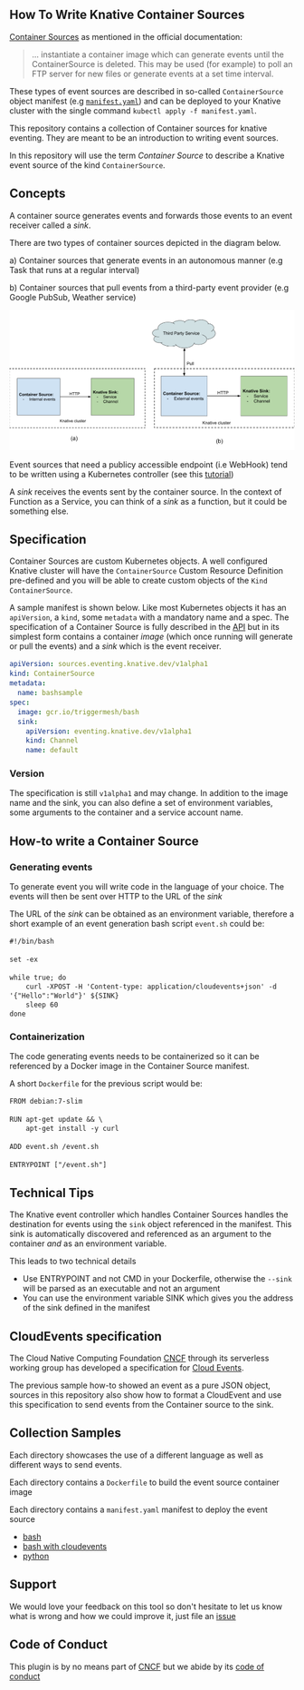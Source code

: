 ## How To Write Knative Container Sources

[Container Sources](https://github.com/knative/docs/tree/master/eventing#containersource) as mentioned in the official documentation:

> ... instantiate a container image which can generate events until the ContainerSource is deleted. This may be used (for example) to poll an FTP server for new files or generate events at a set time interval.

These types of event sources are described in so-called `ContainerSource` object manifest (e.g [`manifest.yaml`](./bash/manifest.yaml)) and can be deployed to your Knative cluster with the single command `kubectl apply -f manifest.yaml`.

This repository contains a collection of Container sources for knative eventing. They are meant to be an introduction to writing event sources.

In this repository will use the term _Container Source_ to describe a Knative event source of the kind `ContainerSource`.

## Concepts

A container source generates events and forwards those events to an event receiver called a _sink_.

There are two types of container sources depicted in the diagram below.

a) Container sources that generate events in an autonomous manner (e.g Task that runs at a regular interval)

b) Container sources that pull events from a third-party event provider (e.g Google PubSub, Weather service)

![ContainerSource types](./images/containersource.png)

Event sources that need a publicy accessible endpoint (i.e WebHook) tend to be written using a Kubernetes controller (see this [tutorial](https://github.com/knative/docs/blob/master/eventing/samples/writing-a-source/README.md))

A _sink_ receives the events sent by the container source. In the context of Function as a Service, you can think of a _sink_ as a function, but it could be something else.

## Specification

Container Sources are custom Kubernetes objects. A well configured Knative cluster will have the `ContainerSource` Custom Resource Definition pre-defined and you will be able to create custom objects of the `Kind` `ContainerSource`.

A sample manifest is shown below. Like most Kubernetes objects it has an `apiVersion`, a `kind`, some `metadata` with a mandatory name and a spec. The specification of a Container Source is fully described in the [API](https://github.com/knative/eventing-sources/blob/master/pkg/apis/sources/v1alpha1/containersource_types.go
) but in its simplest form contains a container _image_ (which once running will generate or pull the events) and a _sink_ which is the event receiver.

```yaml
apiVersion: sources.eventing.knative.dev/v1alpha1
kind: ContainerSource
metadata:
  name: bashsample
spec:
  image: gcr.io/triggermesh/bash
  sink:
    apiVersion: eventing.knative.dev/v1alpha1
    kind: Channel
    name: default
```

### Version

The specification is still `v1alpha1` and may change. In addition to the image name and the sink, you can also define a set of environment variables, some arguments to the container and a service account name.

## How-to write a Container Source

### Generating events

To generate event you will write code in the language of your choice. The events will then be sent over HTTP to the URL of the _sink_

The URL of the _sink_ can be obtained as an environment variable, therefore a short example of an event generation bash script `event.sh` could be:

```shell
#!/bin/bash

set -ex

while true; do
    curl -XPOST -H 'Content-type: application/cloudevents+json' -d '{"Hello":"World"}' ${SINK}
    sleep 60
done
```

### Containerization

The code generating events needs to be containerized so it can be referenced by a Docker image in the Container Source manifest.

A short `Dockerfile` for the previous script would be:

```
FROM debian:7-slim

RUN apt-get update && \
    apt-get install -y curl

ADD event.sh /event.sh

ENTRYPOINT ["/event.sh"]
```

## Technical Tips

The Knative event controller which handles Container Sources handles the destination for events using the `sink` object referenced in the manifest. This sink is automatically discovered and referenced as an argument to the container *and* as an environment variable.

This leads to two technical details

- Use ENTRYPOINT and not CMD in your Dockerfile, otherwise the `--sink` will be parsed as an executable and not an argument
- You can use the environment variable SINK which gives you the address of the sink defined in the manifest

## CloudEvents specification

The Cloud Native Computing Foundation [CNCF](https://cncf.io) through its serverless working group has developed a specification for [Cloud Events](https://cloudevents.io/).

The previous sample how-to showed an event as a pure JSON object, sources in this repository also show how to format a CloudEvent and use this specification to send events from the Container source to the sink.

## Collection Samples

Each directory showcases the use of a different language as well as different ways to send events.

Each directory contains a `Dockerfile` to build the event source container image

Each directory contains a `manifest.yaml` manifest to deploy the event source

* [bash](./bash)
* [bash with cloudevents](./bash-ce)
* [python](./python)

## Support

We would love your feedback on this tool so don't hesitate to let us know what is wrong and how we could improve it, just file an [issue](https://github.com/sebgoa/ksources/issues/new)

## Code of Conduct

This plugin is by no means part of [CNCF](https://www.cncf.io/) but we abide by its [code of conduct](https://github.com/cncf/foundation/blob/master/code-of-conduct.md)
